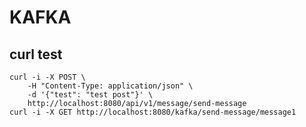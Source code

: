 # KAFKA

## curl test
    curl -i -X POST \
        -H "Content-Type: application/json" \
        -d '{"test": "test post"}' \
        http://localhost:8080/api/v1/message/send-message
    curl -i -X GET http://localhost:8080/kafka/send-message/message1